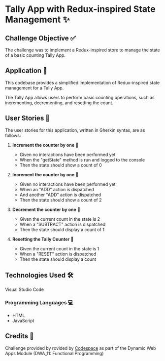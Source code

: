 # Tally App with Redux-inspired State Management ✨

## Challenge Objective ✅

The challenge was to implement a Redux-inspired store to manage the state of a basic counting Tally App.

## Application 📱

This codebase provides a simplified implementation of Redux-inspired state management for a Tally App.

The Tally App allows users to perform basic counting operations, such as incrementing, decrementing, and resetting the count.

## User Stories 📝

The user stories for this application, written in Gherkin syntax, are as follows:

1. **Increment the counter by one** 🔢

   - Given no interactions have been performed yet
   - When the "getState" method is run and logged to the console
   - Then the state should show a count of 0

2. **Increment the counter by one** 🔢

   - Given no interactions have been performed yet
   - When an "ADD" action is dispatched
   - And another "ADD" action is dispatched
   - Then the state should show a count of 2

3. **Decrement the counter by one** 🔢

   - Given the current count in the state is 2
   - When a "SUBTRACT" action is dispatched
   - Then the state should display a count of 1

4. **Resetting the Tally Counter** 🔄

   - Given the current count in the state is 1
   - When a "RESET" action is dispatched
   - Then the state should display a count

## Technologies Used 🛠️

Visual Studio Code

### Programming Languages 💻

- HTML
- JavaScript

## Credits 👏

Challenge provided by rovided by [Codespace](https://www.codespace.co.za/) as part of the Dynamic Web Apps Module (DWA_11: Functional Programming)
